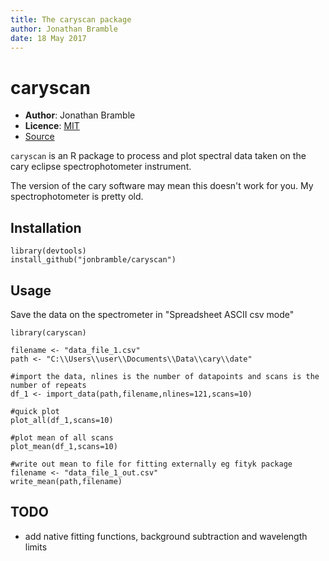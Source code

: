 ```yaml
---
title: The caryscan package
author: Jonathan Bramble
date: 18 May 2017
---
```


caryscan
========

- **Author**: Jonathan Bramble
- **Licence**: [MIT](http://opensource.org/licenses/MIT)
- [Source](https://github.com/jonbramble/caryscan)

`caryscan` is an R package to process and plot spectral data taken on the cary eclipse spectrophotometer instrument. 

The version of the cary software may mean this doesn't work for you. My spectrophotometer is pretty old. 


Installation
------------

```{r}
library(devtools)
install_github("jonbramble/caryscan")
```

Usage
-----

Save the data on the spectrometer in "Spreadsheet ASCII csv mode"

```{r}
library(caryscan)

filename <- "data_file_1.csv"
path <- "C:\\Users\\user\\Documents\\Data\\cary\\date"

#import the data, nlines is the number of datapoints and scans is the number of repeats
df_1 <- import_data(path,filename,nlines=121,scans=10)

#quick plot
plot_all(df_1,scans=10)

#plot mean of all scans
plot_mean(df_1,scans=10)

#write out mean to file for fitting externally eg fityk package
filename <- "data_file_1_out.csv"
write_mean(path,filename)
```

TODO
----
 - add native fitting functions, background subtraction and wavelength limits 
